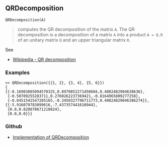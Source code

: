 ## QRDecomposition

```
QRDecomposition(A)
```

> computes the QR decomposition of the matrix `A`. The QR decomposition is a decomposition of a matrix `A` into a product `A = Q.R` of an unitary matrix `Q` and an upper triangular matrix `R`. 

See 
* [Wikipedia - QR decomposition](https://en.wikipedia.org/wiki/QR_decomposition)

### Examples

```
>> QRDecomposition({{1, 2}, {3, 4}, {5, 6}})
{
{{-0.16903085094570325,0.8970852271450604,0.4082482904638636},
 {-0.50709255283711,0.2760262237369421,-0.8164965809277258},
 {-0.8451542547285165,-0.3450327796711773,0.40824829046386274}},
{{-5.916079783099616,-7.437357441610944},
 {0.0,0.828078671210824},
 {0.0,0.0}}}
```

### Github

* [Implementation of QRDecomposition](https://github.com/axkr/symja_android_library/blob/master/symja_android_library/matheclipse-core/src/main/java/org/matheclipse/core/builtin/LinearAlgebra.java#L3897) 

